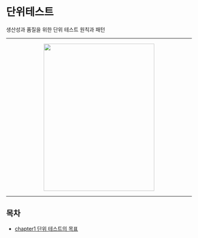 # 단위테스트
생산성과 품질을 위한 단위 테스트 원칙과 패턴

---
<div align="center">
    <img src="http://image.yes24.com/goods/104084175/XL" width="300" height="400"><br>
</div>
 
---

## 목차
- [chapter1 단위 테스트의 목표](./chapter1/chatper1.md)
